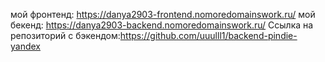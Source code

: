 мой фронтенд: https://danya2903-frontend.nomoredomainswork.ru/
мой бекенд: https://danya2903-backend.nomoredomainswork.ru/
Ссылка на репозиторий с бэкендом:https://github.com/uuulll1/backend-pindie-yandex
